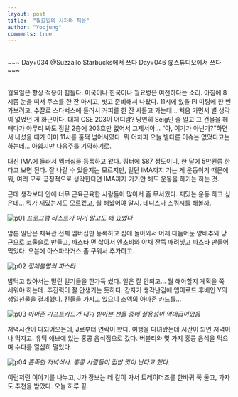 ```yaml
---
layout: post
title:  "월요일의 시차와 적응"
author: "Yoojung"
comments: true
---
```

<br>
~~~
Day+034 @Suzzallo Starbucks에서 쓰다
Day+046 @스튜디오에서 쓰다
~~~

<br>
<br>

월요일은 항상 적응이 힘들다. 미국이나 한국이나 월요병은 여전하다는 소리. 아침에 8시쯤 눈을 떠서 주스를 한 잔 마시고, 씻고 준비해서 나왔다. 11시에 있을 PI 미팅에 한 번 가보려고. 수잘로 스타벅스에 들러서 커피를 한 잔 사들고 가는데... 처음 가면서 별 생각이 없었던 게 화근이다. 대체 CSE 203이 어디람? 당연히 Seig인 줄 알고 그 건물을 헤매다가 아무리 봐도 정말 2층에 203호만 없어서 그제서야... “아, 여기가 아닌가?”하면서 나섰을 때가 이미 11시를 훌쩍 넘어서였다. 뭐 어차피 오늘 별다른 이슈는 없었다고는 하는데... 아쉽지만 다음주를 기약하기로.

대신 IMA에 들러서 멤버십을 등록하고 왔다. 쿼터에 $87 정도이니, 한 달에 5만원쯤 한다고 보면 된다. 잘 나갈 수 있을지는 모르지만, 일단 IMA까지 가는 게 운동이기 때문에 뭐, 여러 모로 긍정적으로 생각한다면 IMA까지 가기만 해도 운동을 하기는 하는 것.

근데 생각보다 안에 너무 근육근육한 사람들이 많아서 좀 무서웠다. 재밌는 운동 하고 싶은데... 뭐가 재밌는지도 모르겠고, 뭘 해봤어야 알지. 테니스나 스쿼시를 해볼까. 

![p01]({{site.url}}/assets/2018-04-09-p01.JPG)
_프로그램 리스트가 이거 말고도 꽤 있었다_

암튼 일단은 체육관 전체 멤버십만 등록하고 집에 돌아와서 어제 다듬어둔 양배추와 당근으로 코울슬로 만들고, 파스타 면 삶아서 앤초비와 야채 잔뜩 때려넣고 파스타 만들어 먹었다. 오븐에 아스파라거스 좀 구워서 추가하고.

![p02]({{site.url}}/assets/2018-04-09-p02.jpg)
_정체불명의 파스타_

밥먹고 앉아서는 밀린 일기들을 한가득 썼다. 일은 잘 안되고... 뭘 해야할지 계획을 쭉 세워야 하는데. 추진력이 잘 안생기는 듯하다. 갑자기 생각난김에 앱이로드 후배인 Y의 생일선물을 결제했다. 킨들을 가지고 있으니 소액의 아마존 카드를...
 
![p03]({{site.url}}/assets/2018-04-09-p03.PNG)
_아마존 기프트카드가 내가 받아본 선물 중에 실용성이 역대급이었음_

저녁시간이 다되어오는데, J로부터 연락이 왔다. 여행을 다녀왔는데 시간이 되면 저녁이나 먹자고. 유딕 애브에 있는 홍콩 음식점으로 갔다. 버블티와 몇 가지 홍콩 음식을 먹으며 수다를 열심히 떨었다.

![p04]({{site.url}}/assets/2018-04-09-p04.JPG)
_흡족한 저녁식사. 홍콩 사람들이 집밥 맛이 난다고 했다._

이런저런 이야기를 나누고, J가 장보는 데 같이 가서 트레이더조를 한바퀴 쭉 둘고, 과자도 추천을 받았다. 오늘 하루 끝. 




